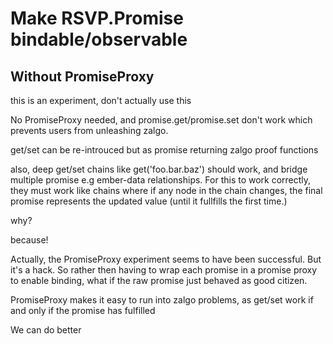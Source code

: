 Make RSVP.Promise bindable/observable
======================================

Without PromiseProxy
--------------------
this is an experiment, don't actually use this


No PromiseProxy needed, and promise.get/promise.set don't work which prevents users from unleashing zalgo.

get/set can be re-introuced but as promise returning zalgo proof functions

also, deep get/set chains like get('foo.bar.baz') should work, and bridge multiple promise e.g ember-data relationships. For this to work correctly, they must work like chains where if any node in the chain changes, the final promise represents the updated value (until it fullfills the first time.)

why?

because!

Actually, the PromiseProxy experiment seems to have been successful. But it's a hack. So rather then having to wrap each promise in a promise proxy to enable binding, what if the raw promise just behaved as good citizen.

PromiseProxy makes it easy to run into zalgo problems, as get/set work if and only if the promise has fulfilled

We can do better
